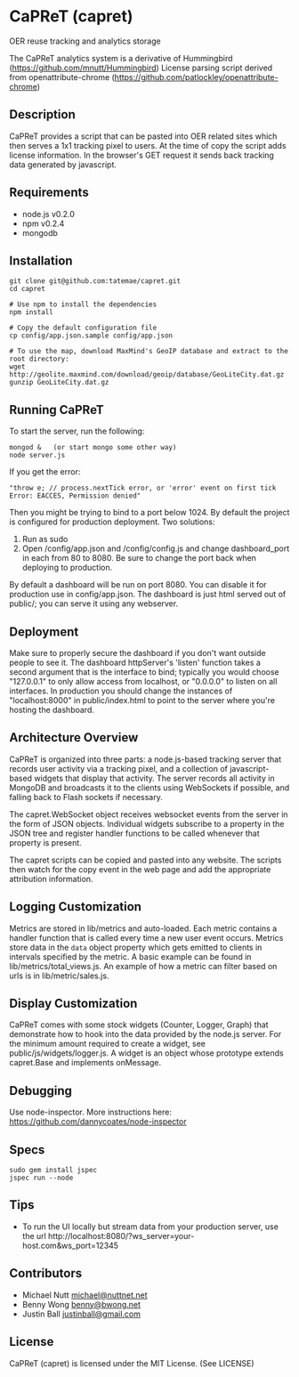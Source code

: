 CaPReT (capret)
===============

OER reuse tracking and analytics storage

The CaPReT analytics system is a derivative of Hummingbird (https://github.com/mnutt/Hummingbird)
License parsing script derived from openattribute-chrome (https://github.com/patlockley/openattribute-chrome)

Description
-----------

CaPReT provides a script that can be pasted into OER related sites which then serves a 1x1 tracking pixel to users. At the time of copy the script adds license information.
In the browser's GET request it sends back tracking data generated by javascript.


Requirements
------------

 * node.js v0.2.0
 * npm v0.2.4
 * mongodb


Installation
------------

    git clone git@github.com:tatemae/capret.git
    cd capret

    # Use npm to install the dependencies
    npm install

    # Copy the default configuration file
    cp config/app.json.sample config/app.json

    # To use the map, download MaxMind's GeoIP database and extract to the root directory:
    wget http://geolite.maxmind.com/download/geoip/database/GeoLiteCity.dat.gz
    gunzip GeoLiteCity.dat.gz


Running CaPReT
--------------

To start the server, run the following:

    mongod &   (or start mongo some other way)
    node server.js 

If you get the error: 
    
    "throw e; // process.nextTick error, or 'error' event on first tick Error: EACCES, Permission denied" 

Then you might be trying to bind to a port below 1024. By default the project is configured for production deployment.
Two solutions:
  1. Run as sudo
  2. Open /config/app.json and /config/config.js and change dashboard_port in each from 80 to 8080.
     Be sure to change the port back when deploying to production.


By default a dashboard will be run on port 8080.  You can disable it for production use in
config/app.json.  The dashboard is just html served out of public/; you can serve it using
any webserver.


Deployment
----------

Make sure to properly secure the dashboard if you don't want outside people to see it. The dashboard
httpServer's 'listen' function takes a second argument that is the interface to bind; typically you
would choose "127.0.0.1" to only allow access from localhost, or "0.0.0.0" to listen on all
interfaces.  In production you should change the instances of "localhost:8000" in public/index.html
to point to the server where you're hosting the dashboard.


Architecture Overview
---------------------

CaPReT is organized into three parts: a node.js-based tracking server that records user
activity via a tracking pixel, and a collection of javascript-based widgets that display that
activity.  The server records all activity in MongoDB and broadcasts it to the clients using
WebSockets if possible, and falling back to Flash sockets if necessary.

The capret.WebSocket object receives websocket events from the server in the form of JSON
objects.  Individual widgets subscribe to a property in the JSON tree and register handler
functions to be called whenever that property is present.

The capret scripts can be copied and pasted into any website. The scripts then watch for the copy
event in the web page and add the appropriate attribution information.

Logging Customization
---------------------

Metrics are stored in lib/metrics and auto-loaded. Each metric contains a handler function that is
called every time a new user event occurs.  Metrics store data in the `data` object property which
gets emitted to clients in intervals specified by the metric. A basic example can be found in
lib/metrics/total_views.js. An example of how a metric can filter based on urls is in
lib/metric/sales.js.


Display Customization
---------------------

CaPReT comes with some stock widgets (Counter, Logger, Graph) that demonstrate how to hook into
the data provided by the node.js server.  For the minimum amount required to create a widget, see
public/js/widgets/logger.js.  A widget is an object whose prototype extends capret.Base and
implements onMessage.

Debugging
---------
Use node-inspector. More instructions here:
https://github.com/dannycoates/node-inspector

Specs
--------

    sudo gem install jspec
    jspec run --node


Tips
-----

 * To run the UI locally but stream data from your production server, use the url http://localhost:8080/?ws_server=your-host.com&ws_port=12345


Contributors
------------

 * Michael Nutt <michael@nuttnet.net>
 * Benny Wong <benny@bwong.net>
 * Justin Ball <justinball@gmail.com>


License
-------

CaPReT (capret) is licensed under the MIT License. (See LICENSE)
